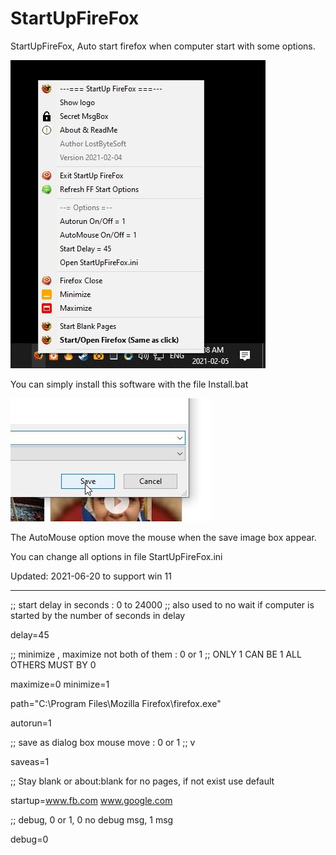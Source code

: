# StartUpFireFox

StartUpFireFox, Auto start firefox when computer start with some options.

![Screenshot](Picture_2.jpg)

You can simply install this software with the file Install.bat

![Screenshot](Picture_3.jpg)

The AutoMouse option move the mouse when the save image box appear.

You can change all options in file StartUpFireFox.ini

Updated: 2021-06-20 to support win 11

----------------------------------------------------

;; start delay in seconds : 0 to 24000
;; also used to no wait if computer is started by the number of seconds in delay

delay=45

;; minimize , maximize not both of them : 0 or 1
;; ONLY 1 CAN BE 1 ALL OTHERS MUST BY 0

maximize=0
minimize=1

path="C:\Program Files\Mozilla Firefox\firefox.exe"

autorun=1

;; save as dialog box mouse move : 0 or 1
;; v

saveas=1

;; Stay blank or about:blank for no pages, if not exist use default

startup=www.fb.com www.google.com

;; debug, 0 or 1, 0 no debug msg, 1 msg

debug=0